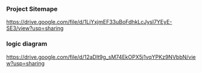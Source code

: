 ### Project Sitemape

https://drive.google.com/file/d/1LiYxjmEF33uBoFdhkLcJysl7YEyE-SE3/view?usp=sharing

### logic diagram

https://drive.google.com/file/d/12aDlt9g_sM74EkOPX5j1vqYPKz9NVbbN/view?usp=sharing